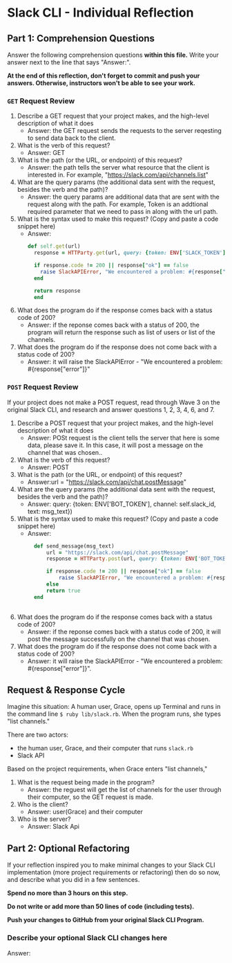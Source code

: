 # Slack CLI - Individual Reflection

## Part 1: Comprehension Questions

Answer the following comprehension questions **within this file.** Write your answer next to the line that says "Answer:".

**At the end of this reflection, don't forget to commit and push your answers. Otherwise, instructors won't be able to see your work.**

### `GET` Request Review

1. Describe a GET request that your project makes, and the high-level description of what it does
    - Answer: the GET request sends the requests to the server reqesting to send data back to the client.
1. What is the verb of this request?
    - Answer: GET
1. What is the path (or the URL, or endpoint) of this request?
    - Answer: the path tells the server what resource that the client is interested in. For example, "https://slack.com/api/channels.list"
1. What are the query params (the additional data sent with the request, besides the verb and the path)?
    - Answer: the query params are additional data that are sent with the request along with the path. For example, Token is an addtional required parameter that we need to pass in along with the url path. 
1. What is the syntax used to make this request? (Copy and paste a code snippet here)
    - Answer:
      ```ruby
      def self.get(url)
        response = HTTParty.get(url, query: {token: ENV['SLACK_TOKEN']})

        if response.code != 200 || response["ok"] == false
          raise SlackAPIError, "We encountered a problem: #{response["error"]}"
        end

        return response
        end
      ```
1. What does the program do if the response comes back with a status code of 200?
    - Answer: if the reponse comes back with a status of 200, the program will return the response such as list of users or list of the channels. 
1. What does the program do if the response does not come back with a status code of 200?
    - Answer: it will raise the SlackAPIError - "We encountered a problem: #{response["error"]}"

### `POST` Request Review

If your project does not make a POST request, read through Wave 3 on the original Slack CLI, and research and answer questions 1, 2, 3, 4, 6, and 7.

1. Describe a POST request that your project makes, and the high-level description of what it does
    - Answer: POSt request is the client tells the server that here is some data, please save it. In this case, it will post a message on the channel that was chosen..
1. What is the verb of this request?
    - Answer: POST
1. What is the path (or the URL, or endpoint) of this request?
    - Answer:url = "https://slack.com/api/chat.postMessage"
1. What are the query params (the additional data sent with the request, besides the verb and the path)?
    - Answer: query: {token: ENV['BOT_TOKEN'], channel: self.slack_id, text: msg_text})
1. What is the syntax used to make this request? (Copy and paste a code snippet here)
    - Answer:
      ```ruby
        def send_message(msg_text)
            url = "https://slack.com/api/chat.postMessage"
            response = HTTParty.post(url, query: {token: ENV['BOT_TOKEN'], channel: self.slack_id, text: msg_text})

            if response.code != 200 || response["ok"] == false
                raise SlackAPIError, "We encountered a problem: #{response["error"]}"
            else
            return true
        end
        
      ```
1. What does the program do if the response comes back with a status code of 200?
    - Answer: if the reponse comes back with a status code of 200, it will post the message successfully on the channel that was chosen. 
1. What does the program do if the response does not come back with a status code of 200?
    - Answer: it will raise the SlackAPIError - "We encountered a problem: #{response["error"]}".

## Request & Response Cycle

Imagine this situation: A human user, Grace, opens up Terminal and runs in the command line `$ ruby lib/slack.rb`. When the program runs, she types "list channels."

There are two actors:
  - the human user, Grace, and their computer that runs `slack.rb`
  - Slack API

Based on the project requirements, when Grace enters "list channels,"
1. What is the request being made in the program?
    - Answer: the reguest will get the list of channels for the user through their computer, so the GET request is made. 
1. Who is the client?
    - Answer: user(Grace) and their computer
1. Who is the server?
    - Answer: Slack Api

## Part 2: Optional Refactoring

If your reflection inspired you to make minimal changes to your Slack CLI implementation (more project requirements or refactoring) then do so now, and describe what you did in a few sentences.

**Spend no more than 3 hours on this step.**

**Do not write or add more than 50 lines of code (including tests).**

**Push your changes to GitHub from your original Slack CLI Program.**

### Describe your optional Slack CLI changes here

Answer: 
